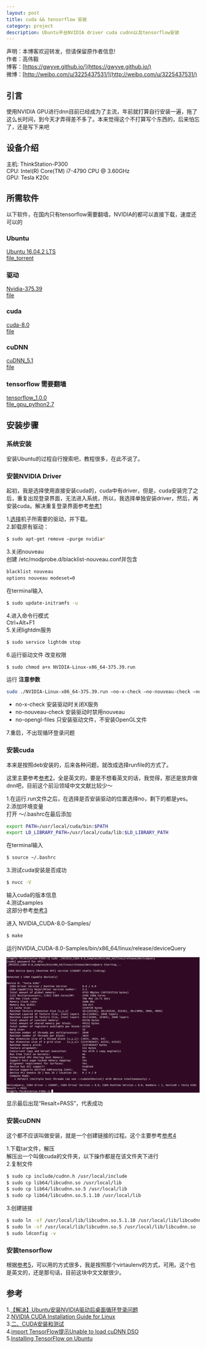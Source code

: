 ```yaml
---
layout: post
title: cuda && tensorflow 安装
category: project
description: Ubuntu平台NVIDIA driver cuda cudnn以及tensorflow安装   
---
```



声明：本博客欢迎转发，但请保留原作者信息!      
作者：高伟毅    
博客：[https://gwyve.github.io/](https://gwyve.github.io/)    
微博：[http://weibo.com/u/3225437531/](http://weibo.com/u/3225437531/)    

## 引言      

使用NVIDIA GPU进行dnn目前已经成为了主流，年前就打算自行安装一遍，拖了这么长时间，到今天才弄得差不多了。本来觉得这个不打算写个东西的，后来怕忘了，还是写下来吧

## 设备介绍

主机: ThinkStation-P300       
CPU: Intel(R) Core(TM) i7-4790 CPU @ 3.60GHz              
GPU: Tesla K20c

## 所需软件

以下软件，在国内只有tensorflow需要翻墙，NVIDIA的都可以直接下载，速度还可以的

### Ubuntu

[Ubuntu 16.04.2 LTS](https://www.ubuntu.com/download/alternative-downloads)                   
[file_torrent](http://releases.ubuntu.com/16.04/ubuntu-16.04.2-desktop-amd64.iso.torrent?_ga=1.169319585.1810803403.1486517128)

### 驱动

[Nvidia-375.39](http://www.nvidia.cn/download/driverResults.aspx/115286/cn)                               
[file](http://cn.download.nvidia.com/XFree86/Linux-x86_64/375.39/NVIDIA-Linux-x86_64-375.39.run)

### cuda

[cuda-8.0](https://developer.nvidia.com/cuda-downloads)                          
[file](https://developer.nvidia.com/compute/cuda/8.0/Prod2/local_installers/cuda_8.0.61_375.26_linux-run)      

### cuDNN

[cuDNN_5.1](https://developer.nvidia.com/rdp/cudnn-download)                         
[file](https://developer.nvidia.com/compute/machine-learning/cudnn/secure/v5.1/prod_20161129/8.0/cudnn-8.0-linux-x64-v5.1-tgz)

### tensorflow 需要翻墙

[tensorflow_1.0.0](https://www.tensorflow.org/install/install_linux#installing_with_native_pip)                                
[file_gpu_python2.7](https://storage.googleapis.com/tensorflow/linux/gpu/tensorflow_gpu-1.0.0-cp27-none-linux_x86_64.whl)

## 安装步骤

### 系统安装

安装Ubuntu的过程自行搜索吧，教程很多，在此不说了。

### 安装NVIDIA Driver

起初，我是选择使用直接安装cuda的，cuda中有driver，但是，cuda安装完了之后，重复出现登录界面，无法进入系统，所以，我选择单独安装driver，然后，再安装cuda。解决重复登录界面参考[参考1](http://blog.csdn.net/u012759136/article/details/53355781)

1.[选择](http://www.nvidia.cn/Download/index.aspx?lang=cn)机子所需要的驱动，并下载。                  
2.卸载原有驱动：
```bash
$ sudo apt-get remove –purge nvidia*
```                                      
3.关闭nouveau                                   
创建 /etc/modprobe.d/blacklist-nouveau.conf并包含                  
```bash
blacklist nouveau
options nouveau modeset=0
```
在terminal输入
```bash
$ sudo update-initramfs -u
```     
4.进入命令行模式                            
Ctrl+Alt+F1              
5.关闭lightdm服务                    
```bash
$ sudo service lightdm stop
```
6.运行驱动文件
改变权限       
```bash
$ sudo chmod a+x NVIDIA-Linux-x86_64-375.39.run
```
运行  **注意参数**
```bash
sudo ./NVIDIA-Linux-x86_64-375.39.run –no-x-check –no-nouveau-check –no-opengl-files
```  

- no-x-check 安装驱动时关闭X服务
- no-nouveau-check 安装驱动时禁用nouveau
- no-opengl-files 只安装驱动文件，不安装OpenGL文件

7.重启，不出现循环登录问题


### 安装cuda

本来是按照deb安装的，后来各种问题，就改成选择runfile的方式了。

这里主要参考[参考2](http://docs.nvidia.com/cuda/cuda-installation-guide-linux/#runfile-nouveau-ubuntu)，全是英文的，要是不想看英文的话，我觉得，那还是放弃做dnn吧，目前这个前沿领域中文文献比较少～

1.在运行.run文件之后，在选择是否安装驱动的位置选择no，剩下的都是yes。                       
2.添加环境变量                      
打开 ～/.bashrc在最后添加
```bash
export PATH=/usr/local/cuda/bin:$PATH
export LD_LIBRARY_PATH=/usr/local/cuda/lib:$LD_LIBRARY_PATH
```
在terminal输入  
```bash
$ source ~/.bashrc
```
3.测试cuda安装是否成功
```bash
$ nvcc -V
```
输入cuda的版本信息                       
4.测试samples                      
这部分参考[参考3](http://blog.csdn.net/u012235003/article/details/54575758)
           
进入 NVIDIA_CUDA-8.0-Samples/
```bash
$ make
```
运行NVIDIA_CUDA-8.0-Samples/bin/x86_64/linux/release/deviceQuery

![pass](/images/project/2017-3-5/pass.png)

显示最后出现“Resalt=PASS”，代表成功

### 安装cuDNN

这个都不应该叫做安装，就是一个创建链接的过程。这个主要参考[参考4](http://blog.csdn.net/jk123vip/article/details/50361951)

1.下载tar文件，解压                         
解压出一个叫做cuda的文件夹，以下操作都是在该文件夹下进行                  
2.复制文件                     
```bash
$ sudo cp include/cudnn.h /usr/local/include
$ sudo cp lib64/libcudnn.so /usr/local/lib
$ sudo cp lib64/libcudnn.so.5 /usr/local/lib
$ sudo cp lib64/libcudnn.so.5.1.10 /usr/local/lib
```
3.创建链接
```bash
$ sudo ln -sf /usr/local/lib/libcudnn.so.5.1.10 /usr/local/lib/libcudnn.so.5
$ sudo ln -sf /usr/local/lib/libcudnn.so.5 /usr/local/lib/libcudnn.so
$ sudo ldconfig -v
```

### 安装tensorflow

根据[参考5](https://www.tensorflow.org/install/install_linux)，可以用的方式很多，我是按照那个virtaulenv的方式，可用。这个也是英文的，还是那句话，目前这块中文文献很少。



## 参考

1.[【解决】Ubuntu安装NVIDIA驱动后桌面循环登录问题](http://blog.csdn.net/u012759136/article/details/53355781)                                
2.[NVIDIA CUDA Installation Guide for Linux](http://docs.nvidia.com/cuda/cuda-installation-guide-linux/#runfile-nouveau-ubuntu)         
3.[二、CUDA安装和测试](http://blog.csdn.net/u012235003/article/details/54575758)                
4.[import TensorFlow提示Unable to load cuDNN DSO](http://blog.csdn.net/jk123vip/article/details/50361951)                        
5.[Installing TensorFlow on Ubuntu](https://www.tensorflow.org/install/install_linux)